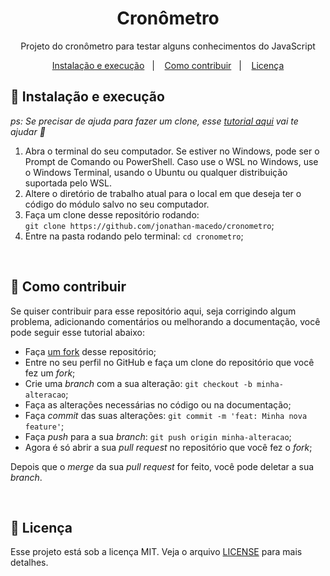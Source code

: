 <h1 align="center">Cronômetro</h1>
<p align="center">Projeto do cronômetro para testar alguns conhecimentos do JavaScript</p>

<p align="center">
  <a href="#-instalação-e-execução">Instalação e execução</a>&nbsp;&nbsp;&nbsp;|&nbsp;&nbsp;&nbsp;
  <a href="#-como-contribuir">Como contribuir</a>&nbsp;&nbsp;&nbsp;|&nbsp;&nbsp;&nbsp;
  <a href="#memo-licença">Licença</a>
</p>


## 🚀 Instalação e execução

_ps: Se precisar de ajuda para fazer um clone, esse [tutorial aqui](https://help.github.com/pt/github/creating-cloning-and-archiving-repositories/cloning-a-repository) vai te ajudar 💖_

1. Abra o terminal do seu computador. Se estiver no Windows, pode ser o Prompt de Comando ou PowerShell. Caso use o WSL no Windows, use o Windows Terminal, usando o Ubuntu ou qualquer distribuição suportada pelo WSL. 
2. Altere o diretório de trabalho atual para o local em que deseja ter o código do módulo salvo no seu computador.
3. Faça um clone desse repositório rodando: <br> `git clone https://github.com/jonathan-macedo/cronometro`;
4. Entre na pasta rodando pelo terminal: `cd cronometro`;

&nbsp;

## 🤔 Como contribuir

Se quiser contribuir para esse repositório aqui, seja corrigindo algum problema, adicionando comentários ou melhorando a documentação, você pode seguir esse tutorial abaixo:

- Faça [um fork](https://help.github.com/pt/github/getting-started-with-github/fork-a-repo) desse repositório;
- Entre no seu perfil no GitHub e faça um clone do repositório que você fez um *fork*;
- Crie uma *branch* com a sua alteração: `git checkout -b minha-alteracao`;
- Faça as alterações necessárias no código ou na documentação;
- Faça *commit* das suas alterações: `git commit -m 'feat: Minha nova feature'`;
- Faça *push* para a sua *branch*: `git push origin minha-alteracao`;
- Agora é só abrir a sua *pull request* no repositório que você fez o *fork*;

Depois que o *merge* da sua *pull request* for feito, você pode deletar a sua *branch*.

&nbsp;


## :memo: Licença

Esse projeto está sob a licença MIT. Veja o arquivo [LICENSE](./LICENSE) para mais detalhes.